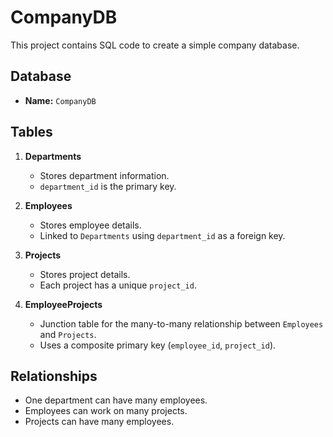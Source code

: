 # CompanyDB

This project contains SQL code to create a simple company database.

## Database
- **Name:** `CompanyDB`

## Tables
1. **Departments**  
   - Stores department information.  
   - `department_id` is the primary key.  

2. **Employees**  
   - Stores employee details.  
   - Linked to `Departments` using `department_id` as a foreign key.  

3. **Projects**  
   - Stores project details.  
   - Each project has a unique `project_id`.  

4. **EmployeeProjects**  
   - Junction table for the many-to-many relationship between `Employees` and `Projects`.  
   - Uses a composite primary key (`employee_id`, `project_id`).  

## Relationships
- One department can have many employees.  
- Employees can work on many projects.  
- Projects can have many employees.  

